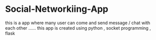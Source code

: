 # Social-Networkiing-App
this is a app where many user can come and send message / chat with each other     ...... this app is created using python , socket programming , flask  
